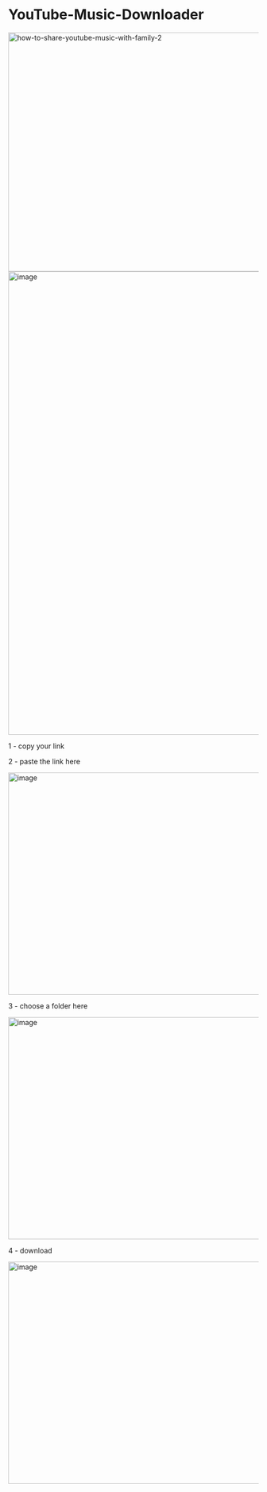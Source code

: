 # YouTube-Music-Downloader
<img width="894" height="481" alt="how-to-share-youtube-music-with-family-2" src="https://github.com/user-attachments/assets/bf6f363a-64f2-43a2-ab29-5620e1bbd974" />

<img width="639" height="932" alt="image" src="https://github.com/user-attachments/assets/1191395d-1bc2-492b-86b5-e9b08a00bc2d" />


1 - copy your link 

2 - paste the link here

<img width="786" height="447" alt="image" src="https://github.com/user-attachments/assets/40ed8044-e5c2-4a5b-872a-564f1b3dc911" />

3 - choose a folder here 

<img width="786" height="447" alt="image" src="https://github.com/user-attachments/assets/8ceccc9a-3446-4e1f-bb03-8d3a03993a8d" />

4 - download

<img width="786" height="447" alt="image" src="https://github.com/user-attachments/assets/2c18ced5-36cc-4296-8029-b663c28c9025" />




